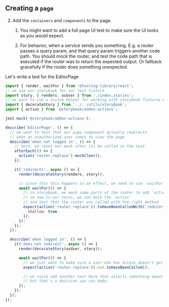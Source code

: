 ## Creating a `page`

2.  Add the `containers` and `components` to the page.

    1.  You might want to add a full page UI test to make sure the UI looks as you would expect.

    2.  For behavior, when a service sends you something. E.g. a router passes a query param, and that query param triggers another code path. You should mock the router, and test the code path that is executed if the router was to return the expected output. Or fallback gracefully if the router does something unexpected.

Let's write a test for the EditorPage

```js
import { render, waitFor } from '@testing-library/react';
// we use our storybook for our test fixture
import story, { renders, asUser } from './index.stories';
// we want to use a custom helper for working with storybook fixtures easier
import { decorateStory } from '../../utils/storybook';
import { action } from '@storybook/addon-actions';

jest.mock('@storybook/addon-actions');

describe('EditorPage', () => {
  // we want to test that our page component actually redirects
  // when an unauthorized user comes to view the page
  describe('when not logged in', () => {
    // here, we reset our mock after its be called in the test
    afterEach(() => {
      action('router.replace').mockClear();
    });

    it('redirects', async () => {
      render(decorateStory(renders, story));

      // since this this happens in an effect, we need to use `waitFor`.
      await waitFor(() => {
        // in storybook, we mock some parts of the router to add `action` events
        // so now in our tests, we can mock the `action`
        // and test that the router was called with the right method
        expect(action('router.replace')).toHaveBeenCalledWith('/editor', '/', {
          shallow: true
        });
      });
    });
  });

  describe('when logged in', () => {
    it('does not redirect', async () => {
      render(decorateStory(asUser, story));

      await waitFor(() => {
        // we just want to make sure a user who has access doesn't get redirected as well.
        expect(action('router.replace')).not.toHaveBeenCalled();

        // we could add another test here that asserts something about the page markup
        // but that's a decision you can make.
      });
    });
  });
});
```
